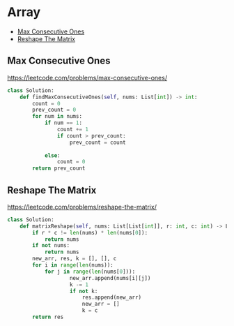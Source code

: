 # Array

+ [Max Consecutive Ones](#max-consecutive-ones)
+ [Reshape The Matrix](#reshape-the-matrix)

## Max Consecutive Ones

https://leetcode.com/problems/max-consecutive-ones/

```python
class Solution:
    def findMaxConsecutiveOnes(self, nums: List[int]) -> int:
        count = 0
        prev_count = 0
        for num in nums:
            if num == 1:
                count += 1
                if count > prev_count:
                    prev_count = count
                    
            else:
                count = 0     
        return prev_count
```

## Reshape The Matrix

https://leetcode.com/problems/reshape-the-matrix/

```python
class Solution:
    def matrixReshape(self, nums: List[List[int]], r: int, c: int) -> List[List[int]]:
        if r * c != len(nums) * len(nums[0]):
            return nums
        if not nums:
            return nums
        new_arr, res, k = [], [], c
        for i in range(len(nums)):
            for j in range(len(nums[0])):
                    new_arr.append(nums[i][j])
                    k -= 1
                    if not k:
                        res.append(new_arr)
                        new_arr = []
                        k = c
        return res
```

